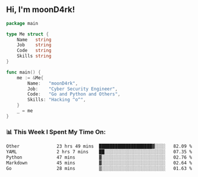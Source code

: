 <h2> Hi, I'm moonD4rk!</h2>

```go
package main

type Me struct {
	Name   string
	Job    string
	Code   string
	Skills string
}

func main() {
	me := &Me{
		Name:   "moonD4rk",
		Job:    "Cyber Security Engineer",
		Code:   "Go and Python and Others",
		Skills: "Hacking ^o^",
	}
	_ = me
}
```

<h3>📊 This Week I Spent My Time On:</h3>
<!-- <img align='right' src="https://github-readme-stats.vercel.app/api?username=moond4rk&show_icons=true&theme=radical", width="300" height="150"> -->

<!--START_SECTION:waka-->

```txt
Other              23 hrs 49 mins  ████████████████████▓░░░░   82.09 %
YAML               2 hrs 7 mins    ██░░░░░░░░░░░░░░░░░░░░░░░   07.35 %
Python             47 mins         ▓░░░░░░░░░░░░░░░░░░░░░░░░   02.76 %
Markdown           45 mins         ▓░░░░░░░░░░░░░░░░░░░░░░░░   02.64 %
Go                 28 mins         ▒░░░░░░░░░░░░░░░░░░░░░░░░   01.63 %
```

<!--END_SECTION:waka-->


